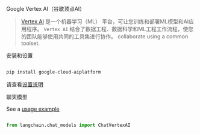 Google Vertex AI（谷歌顶点AI）


> [Vertex AI](https://cloud.google.com/vertex-ai/docs/start/introduction-unified-platform) 是一个机器学习（ML）
> 平台，可让您训练和部署ML模型和AI应用程序。
> `Vertex AI` 结合了数据工程、数据科学和ML工程工作流程，使您的团队能够使用共同的工具集进行协作。
> collaborate using a common toolset.

 

安装和设置




```bash

pip install google-cloud-aiplatform

```



请查看[设置说明](../modules/models/chat/integrations/google_vertex_ai_palm.ipynb)




聊天模型


See a [usage example](../modules/models/chat/integrations/google_vertex_ai_palm.ipynb)



```python

from langchain.chat_models import ChatVertexAI

```

